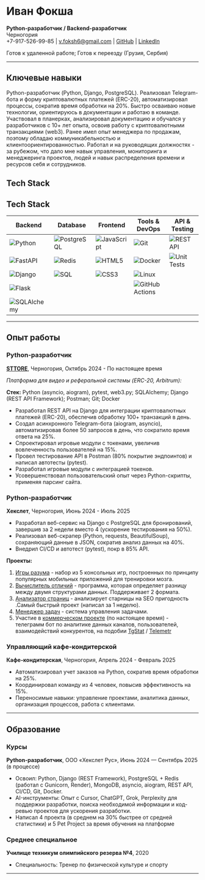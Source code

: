 # Иван Фокша

**Python-разработчик / Backend-разработчик**  
Черногория  
+7-917-526-99-85 | [v.foksh6@gmail.com](mailto:v.foksh6@gmail.com) | [GitHub](https://github.com/IvanFoksha)  | [LinkedIn](https://www.linkedin.com/in/ivanfoksha/)

Готов к удаленной работе; Готов к переезду (Грузия, Сербия)

---

## Ключевые навыки

Python-разработчик (Python, Django, PostgreSQL). Реализовал Telegram-бота и форму криптовалютных платежей (ERC-20), автоматизировал процессы, сократив время обработки на 20%. Быстро осваиваю новые технологии, ориентируюсь в документации и работаю в команде.
Участвовал в планерках, анализировал документацию и обучался у разработчиков с 10+ лет опыта, освоив работу с криптовалютными транзакциями (web3).
Ранее имел опыт менеджера по продажам, поэтому обладаю коммуникабельностью и клиентоориентированностью. Работал и на руководящих должностях - за рубежом, что дало мне навык управления, мониторинга и менеджеринга проектов, людей и навык распределения времени и ресурсов себя и сотрудников.

## Tech Stack

## Tech Stack

| Backend                                                                 | Database                                                               | Frontend                                                              | Tools & DevOps                                                              | API & Testing                                                             |
|-------------------------------------------------------------------------|------------------------------------------------------------------------|-----------------------------------------------------------------------|------------------------------------------------------------------------------|---------------------------------------------------------------------------|
| ![Python](https://img.shields.io/badge/python-3670A0?style=flat&logo=python&logoColor=ffdd54) | ![PostgreSQL](https://img.shields.io/badge/postgresql-316192?style=flat&logo=postgresql&logoColor=white) | ![JavaScript](https://img.shields.io/badge/javascript-F7DF1E?style=flat&logo=javascript&logoColor=black) | ![Git](https://img.shields.io/badge/git-F05032?style=flat&logo=git&logoColor=white) | ![REST API](https://img.shields.io/badge/REST%20API-1E90FF?style=flat) |
| ![FastAPI](https://img.shields.io/badge/FastAPI-009688?style=flat&logo=fastapi&logoColor=white) | ![Redis](https://img.shields.io/badge/redis-CC0000?style=flat&logo=redis&logoColor=white) | ![HTML5](https://img.shields.io/badge/html5-E34F26?style=flat&logo=html5&logoColor=white) | ![Docker](https://img.shields.io/badge/docker-0db7ed?style=flat&logo=docker&logoColor=white) | ![Unit Tests](https://img.shields.io/badge/Unit%20Tests-6DB33F?style=flat) |
| ![Django](https://img.shields.io/badge/django-092E20?style=flat&logo=django&logoColor=white) | ![SQL](https://img.shields.io/badge/SQL-4479A1?style=flat) | ![CSS3](https://img.shields.io/badge/css3-1572B6?style=flat&logo=css3&logoColor=white) | ![Linux](https://img.shields.io/badge/linux-FCC624?style=flat&logo=linux&logoColor=black) |                                                                           |
| ![Flask](https://img.shields.io/badge/flask-000000?style=flat&logo=flask&logoColor=white) |                                                                        |                                                                       | ![GitHub Actions](https://img.shields.io/badge/GitHub%20Actions-2088FF?style=flat&logo=github-actions&logoColor=white) |                                                                           |
| ![SQLAlchemy](https://img.shields.io/badge/SQLAlchemy-326CE5?style=flat) |                                                                        |                                                                       |                                                                              |                                                                           |

---

## Опыт работы

### Python-разработчик

**[STTORE](https://sttore.link/)**, Черногория, Октябрь 2024 - По настоящее время

_Платформа для видео и реферальной системы (ERC-20, Arbitrum):_

**Стек:**
Python (asyncio, aiogram), pytest, web3.py; SQLAlchemy; Django (REST API Framework); Postman; Git; Docker

- Разработал REST API на Django для интеграции криптовалютных платежей (ERC-20), обеспечив обработку 100+ транзакций в день.
- Создал асинхронного Telegram-бота (aiogram, asyncio), автоматизировав более 50 запросов в день, что сократило время ответа на 25%.
- Спроектировал игровые модули с токенами, увеличив вовлеченность пользователей на 15%.
- Провел тестирование API в Postman (80% покрытие эндпоинтов) и написал автотесты (pytest).
- Разработал игровые модули с интеграцией токенов.
- Усовершенствовал пользовательский опыт через Python-скрипты, применяя парсинг сайта.

### Python-разработчик

**Хекслет**, Черногория, Июнь 2024 - Июль 2025

- Разработал веб-сервис на Django с PostgreSQL для бронирований, завершив за 2 недели вместо 4 (ускорение тестирования на 50%).
- Реализовал веб-скрапер (Python, requests, BeautifulSoup), сохраняющий данные в JSON, сократив анализ данных на 40%.
- Внедрил CI/CD и автотест (pytest), покр в 85% API.

**Проекты:**
1. [Игры разума](https://github.com/IvanFoksha/python-project-49) - набор из 5 консольных игр, построенных по принципу популярных мобильных приложений для тренировки мозга.
2. [Вычислитель отличий](https://github.com/IvanFoksha/python-project-50) - программа, которая определяет разницу между двумя структурами данных. Поддерживает 2 формата.
3. [Анализатор страниц](https://github.com/IvanFoksha/python-project-83) - анализирует старницы на SEO пригодность .Самый быстрый проект (написал за 1 неделю).
4. [Менеджер задач](https://github.com/IvanFoksha/python-project-52) - система управления задачами.
5. Участие в [коммерческом проекте](https://github.com/IvanFoksha/tg-marketing-service) (по настоящее время) - телеграмм бот по аналитике данных каналов, пользователей, взаимодействий конкурентов, на подобии [TgStat](https://tgstat.ru/) / [Telemetr](https://telemetr.ru/)

### Управляющий кафе-кондитерской

**Кафе-кондитерская**, Черногория, Апрель 2024 - Февраль 2025

- Автоматизировал учет заказов на Python, сократив время обработки на 25%.
- Координировал команду из 4 человек, повысив эффективность на 15%.
- Переносимые навыки: управление проектами, аналитика данных, организация процессов, работа с клиентами.

---

## Образование

### Курсы

**Python-разработчик**, ООО «Хекслет Рус», Июнь 2024 — Сентябрь 2025 (в процессе)

- Освоил: Python, Django (REST Framework), PostgreSQL + Redis (работал с Gunicorn, Render), MongoDB, asyncio, aiogram, REST API, CI/CD, Git, Docker.
- AI-инструменты: Опыт с Cursor, ChatGPT, Grok, Perplexity для поддержки разработки, поиска необходимой информации и код-ревью проектов для ускорения разработки.
- Написал 4 проекта (в среднем на 30% быстрее от средней статистики) и 5 Pet Project за время обучения на платформе

### Среднее специальное

**Училище техникум олимпийского резерва №4**, 2020

- Специальность: Тренер по физической культуре и спорту

---
